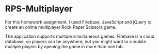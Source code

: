 # RPS-Multiplayer

For this homework assignment, I used Firebase, JavaScript and jQuery to create an online multiplayer Rock Paper Scissors game. 

The application supports multiple simultaneous games. Firebase is a cloud database, so players can be anywhere, but you might want to simulate multiple players by opening the game in more than one tab.